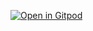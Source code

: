 [![Open in Gitpod](https://gitpod.io/button/open-in-gitpod.svg)](https://gitpod.io/#https://github.com/htmlcssphpjs/neat/blob/main/main.py)
